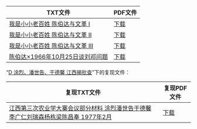 | TXT文件 | PDF文件 |
| ------- | ------- |
| [我是小小老百姓 陈伯达与文革 I](%E6%88%91%E6%98%AF%E5%B0%8F%E5%B0%8F%E8%80%81%E7%99%BE%E5%A7%93%20%E9%99%88%E4%BC%AF%E8%BE%BE%E4%B8%8E%E6%96%87%E9%9D%A9%20I.txt) | [下载](%E6%88%91%E6%98%AF%E5%B0%8F%E5%B0%8F%E8%80%81%E7%99%BE%E5%A7%93%20%E9%99%88%E4%BC%AF%E8%BE%BE%E4%B8%8E%E6%96%87%E9%9D%A9%20I.pdf) |
| [我是小小老百姓 陈伯达与文革 II](%E6%88%91%E6%98%AF%E5%B0%8F%E5%B0%8F%E8%80%81%E7%99%BE%E5%A7%93%20%E9%99%88%E4%BC%AF%E8%BE%BE%E4%B8%8E%E6%96%87%E9%9D%A9%20II.txt) | [下载](%E6%88%91%E6%98%AF%E5%B0%8F%E5%B0%8F%E8%80%81%E7%99%BE%E5%A7%93%20%E9%99%88%E4%BC%AF%E8%BE%BE%E4%B8%8E%E6%96%87%E9%9D%A9%20II.pdf) |
| [我是小小老百姓 陈伯达与文革 III](%E6%88%91%E6%98%AF%E5%B0%8F%E5%B0%8F%E8%80%81%E7%99%BE%E5%A7%93%20%E9%99%88%E4%BC%AF%E8%BE%BE%E4%B8%8E%E6%96%87%E9%9D%A9%20III.txt) | [下载](%E6%88%91%E6%98%AF%E5%B0%8F%E5%B0%8F%E8%80%81%E7%99%BE%E5%A7%93%20%E9%99%88%E4%BC%AF%E8%BE%BE%E4%B8%8E%E6%96%87%E9%9D%A9%20III.pdf) |
| [陈伯达×1966年10月25日谈刘邓问题](%E9%99%88%E4%BC%AF%E8%BE%BE%C3%971966%E5%B9%B410%E6%9C%8825%E6%97%A5%E8%B0%88%E5%88%98%E9%82%93%E9%97%AE%E9%A2%98.txt) | [下载](%E9%99%88%E4%BC%AF%E8%BE%BE%C3%971966%E5%B9%B410%E6%9C%8825%E6%97%A5%E8%B0%88%E5%88%98%E9%82%93%E9%97%AE%E9%A2%98.pdf) |

“[D 涂烈、潘世告、于德馨 江西揭批查](../D%20%E6%B6%82%E7%83%88%E3%80%81%E6%BD%98%E4%B8%96%E5%91%8A%E3%80%81%E4%BA%8E%E5%BE%B7%E9%A6%A8%20%E6%B1%9F%E8%A5%BF%E6%8F%AD%E6%89%B9%E6%9F%A5)”下的复现文件：

| 复现TXT文件 | 复现PDF文件 |
| ------- | ------- |
| [江西第三次农业学大寨会议部分材料 涂烈潘世告于德馨李广仁刘瑞森杨栋梁陈昌奉 1977年2月](../D%20%E6%B6%82%E7%83%88%E3%80%81%E6%BD%98%E4%B8%96%E5%91%8A%E3%80%81%E4%BA%8E%E5%BE%B7%E9%A6%A8%20%E6%B1%9F%E8%A5%BF%E6%8F%AD%E6%89%B9%E6%9F%A5/%E6%B1%9F%E8%A5%BF%E7%AC%AC%E4%B8%89%E6%AC%A1%E5%86%9C%E4%B8%9A%E5%AD%A6%E5%A4%A7%E5%AF%A8%E4%BC%9A%E8%AE%AE%E9%83%A8%E5%88%86%E6%9D%90%E6%96%99%20%E6%B6%82%E7%83%88%E6%BD%98%E4%B8%96%E5%91%8A%E4%BA%8E%E5%BE%B7%E9%A6%A8%E6%9D%8E%E5%B9%BF%E4%BB%81%E5%88%98%E7%91%9E%E6%A3%AE%E6%9D%A8%E6%A0%8B%E6%A2%81%E9%99%88%E6%98%8C%E5%A5%89%201977%E5%B9%B42%E6%9C%88.txt) | [下载](../D%20%E6%B6%82%E7%83%88%E3%80%81%E6%BD%98%E4%B8%96%E5%91%8A%E3%80%81%E4%BA%8E%E5%BE%B7%E9%A6%A8%20%E6%B1%9F%E8%A5%BF%E6%8F%AD%E6%89%B9%E6%9F%A5/%E6%B1%9F%E8%A5%BF%E7%AC%AC%E4%B8%89%E6%AC%A1%E5%86%9C%E4%B8%9A%E5%AD%A6%E5%A4%A7%E5%AF%A8%E4%BC%9A%E8%AE%AE%E9%83%A8%E5%88%86%E6%9D%90%E6%96%99%20%E6%B6%82%E7%83%88%E6%BD%98%E4%B8%96%E5%91%8A%E4%BA%8E%E5%BE%B7%E9%A6%A8%E6%9D%8E%E5%B9%BF%E4%BB%81%E5%88%98%E7%91%9E%E6%A3%AE%E6%9D%A8%E6%A0%8B%E6%A2%81%E9%99%88%E6%98%8C%E5%A5%89%201977%E5%B9%B42%E6%9C%88.pdf) |
